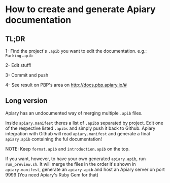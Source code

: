 # How to create and generate Apiary documentation

## TL;DR
1- Find the project's `.apib` you want to edit the documentation. e.g.: `Parking.apib`

2- Edit stuff!

3- Commit and push

4- See result on PBP's area on http://docs.pbp.apiary.io/#

## Long version

Apiary has an undocumented way of merging multiple `.apib` files.

Inside `apiary.manifest` theres a list of `.apib`s separated by project. 
Edit one of the respective listed `.apibs` and simply push it back to Github. Apiary integration with Github will read `apiary.manifest` and generate a final `apiary.apib` containing the ful documentation!

NOTE: Keep `format.apib` and `introduction.apib` on the top.

If you want, however, to have your own generated `apiary.apib`, run `run_preview.sh`. It will merge the files in the order it's shown in `apiary.manifest`, generate an `apiary.apib` and host an Apiary server on port 9999 (You need Apiary's Ruby Gem for that)
